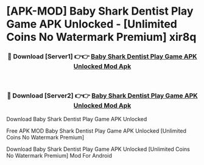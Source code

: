 # [APK-MOD] Baby Shark Dentist Play  Game APK Unlocked - [Unlimited Coins No Watermark Premium] xir8q



<div align="center">
<h3>🔴 Download [Server1] 👉👉 <a href="https://momento.my/?title=Baby_Shark_Dentist_Play__Game_APK_Unlocked">Baby Shark Dentist Play  Game APK Unlocked Mod Apk</a></h3><br>

<h3>🔴 Download [Server2] 👉👉 <a href="https://momento.my/?title=Baby_Shark_Dentist_Play__Game_APK_Unlocked">Baby Shark Dentist Play  Game APK Unlocked Mod Apk</a></h3>
</div>



Download Baby Shark Dentist Play  Game APK Unlocked 

Free APK MOD Baby Shark Dentist Play  Game APK Unlocked [Unlimited Coins No Watermark Premium]

Download Baby Shark Dentist Play  Game APK Unlocked [Unlimited Coins No Watermark Premium] Mod For Android
